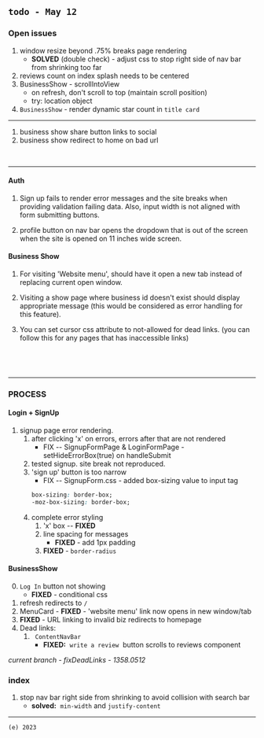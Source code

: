 ## `todo - May 12`

### Open issues

1. window resize beyond .75% breaks page rendering
   - **SOLVED**&nbsp;(double check) - adjust css to stop right side of nav bar from shrinking too far
2. reviews count on index splash needs to be centered
3. BusinessShow - scrollIntoView
   - on refresh, don't scroll to top (maintain scroll position)
   - try: location object
4. `BusinessShow` - render dynamic star count in `title card`

---

1. business show share button links to social
2. business show redirect to home on bad url

&nbsp;

---

#### Auth

1. Sign up fails to render error messages and the site breaks when providing validation failing data. Also, input width is not aligned with form submitting buttons.

2. profile button on nav bar opens the dropdown that is out of the screen when the site is opened on 11 inches wide screen.

#### Business Show

1. For visiting 'Website menu', should have it open a new tab instead of replacing current open window.

2. Visiting a show page where business id doesn't exist should display appropriate message (this would be considered as error handling for this feature).

3. You can set cursor css attribute to not-allowed for dead links. (you can follow this for any pages that has inaccessible links)

## &nbsp;

---

### PROCESS

#### Login + SignUp

1. signup page error rendering.
   1. after clicking 'x' on errors, errors after that are not rendered
      - FIX -- SignupFormPage & LoginFormPage - setHideErrorBox(true) on handleSubmit
   2. tested signup. site break not reproduced.
   3. 'sign up' button is too narrow
      - FIX -- SignupForm.css - added box-sizing value to input tag
      ```css
      box-sizing: border-box;
      -moz-box-sizing: border-box;
      ```
   4. complete error styling
      1. 'x' box -- **FIXED**
      2. line spacing for messages
         - **FIXED** - add 1px padding
      3. **FIXED** - `border-radius`

#### BusinessShow

0. `Log In` button not showing
   - **FIXED** - conditional css
1. refresh redirects to `/`
2. MenuCard - **FIXED** - 'website menu' link now opens in new window/tab
3. **FIXED** - URL linking to invalid biz redirects to homepage
4. Dead links:
   1. ` ContentNavBar`
      - **FIXED:**&nbsp; `write a review`&nbsp; button scrolls to reviews component

_current branch - fixDeadLinks - 1358.0512_

### index

1. stop nav bar right side from shrinking to avoid collision with search bar
   - **solved:**&nbsp; `min-width` and `justify-content`

---

`(e) 2023`
